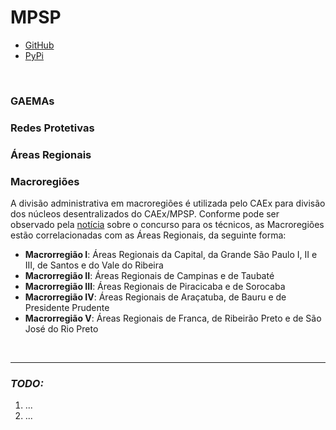 # MPSP

- [GitHub](https://github.com/open-geodata/sp_mpsp_divadmin)
- [PyPi](https://pypi.org/project/sp-mpsp-divadmin)

<br>

### GAEMAs

### Redes Protetivas

### Áreas Regionais

### Macroregiões

A divisão administrativa em macroregiões é utilizada pelo CAEx para divisão dos núcleos desentralizados do CAEx/MPSP. Conforme pode ser observado pela [notícia](http://www.mpsp.mp.br/portal/page/portal/noticias/noticia?id_noticia=19968257&id_grupo=118) sobre o concurso para os técnicos, as Macroregiões estão correlacionadas com as Áreas Regionais, da seguinte forma:

- **Macrorregião I**: Áreas Regionais da Capital, da Grande São Paulo I, II e III, de Santos e do Vale do Ribeira
- **Macrorregião II**: Áreas Regionais de Campinas e de Taubaté
- **Macrorregião III**: Áreas Regionais de Piracicaba e de Sorocaba
- **Macrorregião IV**: Áreas Regionais de Araçatuba, de Bauru e de Presidente Prudente
- **Macrorregião V**: Áreas Regionais de Franca, de Ribeirão Preto e de São José do Rio Preto

<br>

---

### _TODO:_

1. ...
2. ...

